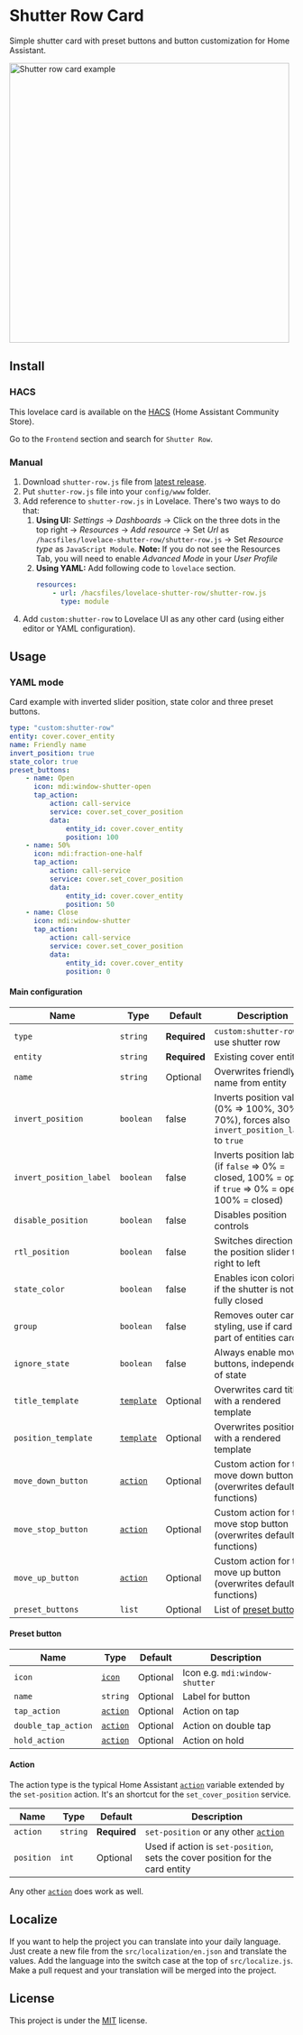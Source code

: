 # Shutter Row Card

Simple shutter card with preset buttons and button customization for Home Assistant.

<img width="496" alt="Shutter row card example" src="https://user-images.githubusercontent.com/24818127/192158290-8d833fa2-912d-4232-996a-ef4ff99f660c.png">

## Install

### HACS

This lovelace card is available on the [HACS](https://hacs.xyz/) (Home Assistant Community Store).

Go to the `Frontend` section and search for `Shutter Row`.

### Manual

1. Download `shutter-row.js` file from [latest release](https://github.com/berrywhite96/lovelace-shutter-row/releases).
2. Put `shutter-row.js` file into your `config/www` folder.
3. Add reference to `shutter-row.js` in Lovelace. There's two ways to do that:
    1. **Using UI:** _Settings_ → _Dashboards_ → Click on the three dots in the top right → _Resources_ → _Add resource_ → Set _Url_ as `/hacsfiles/lovelace-shutter-row/shutter-row.js` → Set _Resource type_ as `JavaScript Module`.
       **Note:** If you do not see the Resources Tab, you will need to enable _Advanced Mode_ in your _User Profile_
    2. **Using YAML:** Add following code to `lovelace` section.
        ```yaml
        resources:
            - url: /hacsfiles/lovelace-shutter-row/shutter-row.js
              type: module
        ```
4. Add `custom:shutter-row` to Lovelace UI as any other card (using either editor or YAML configuration).

## Usage

### YAML mode

Card example with inverted slider position, state color and three preset buttons.

```yaml
type: "custom:shutter-row"
entity: cover.cover_entity
name: Friendly name
invert_position: true
state_color: true
preset_buttons:
    - name: Open
      icon: mdi:window-shutter-open
      tap_action:
          action: call-service
          service: cover.set_cover_position
          data:
              entity_id: cover.cover_entity
              position: 100
    - name: 50%
      icon: mdi:fraction-one-half
      tap_action:
          action: call-service
          service: cover.set_cover_position
          data:
              entity_id: cover.cover_entity
              position: 50
    - name: Close
      icon: mdi:window-shutter
      tap_action:
          action: call-service
          service: cover.set_cover_position
          data:
              entity_id: cover.cover_entity
              position: 0
```

#### Main configuration

| Name                    | Type                                                                       | Default      | Description                                                                                            |
| ----------------------- | -------------------------------------------------------------------------- | ------------ | ------------------------------------------------------------------------------------------------------ |
| `type`                  | `string`                                                                   | **Required** | `custom:shutter-row` to use shutter row                                                                |
| `entity`                | `string`                                                                   | **Required** | Existing cover entity id                                                                               |
| `name`                  | `string`                                                                   | Optional     | Overwrites friendly name from entity                                                                   |
| `invert_position`       | `boolean`                                                                  | false        | Inverts position value (0% => 100%, 30% => 70%), forces also `invert_position_label` to `true`         |
| `invert_position_label` | `boolean`                                                                  | false        | Inverts position label (if `false` => 0% = closed, 100% = open; if `true` => 0% = open, 100% = closed) |
| `disable_position`      | `boolean`                                                                  | false        | Disables position controls                                                                             |
| `rtl_position`          | `boolean`                                                                  | false        | Switches direction of the position slider to right to left                                             |
| `state_color`           | `boolean`                                                                  | false        | Enables icon coloring if the shutter is not fully closed                                               |
| `group`                 | `boolean`                                                                  | false        | Removes outer card styling, use if card is part of entities card                                       |
| `ignore_state`          | `boolean`                                                                  | false        | Always enable moving buttons, independent of state                                                     |
| `title_template`        | [`template`](https://www.home-assistant.io/docs/configuration/templating/) | Optional     | Overwrites card title with a rendered template                                                         |
| `position_template`     | [`template`](https://www.home-assistant.io/docs/configuration/templating/) | Optional     | Overwrites position with a rendered template                                                           |
| `move_down_button`      | [`action`](https://www.home-assistant.io/dashboards/actions/)              | Optional     | Custom action for the move down button (overwrites default functions)                                  |
| `move_stop_button`      | [`action`](https://www.home-assistant.io/dashboards/actions/)              | Optional     | Custom action for the move stop button (overwrites default functions)                                  |
| `move_up_button`        | [`action`](https://www.home-assistant.io/dashboards/actions/)              | Optional     | Custom action for the move up button (overwrites default functions)                                    |
| `preset_buttons`        | `list`                                                                     | Optional     | List of [preset buttons](#preset-button)                                                               |

#### Preset button

| Name                | Type                                                          | Default  | Description                    |
| ------------------- | ------------------------------------------------------------- | -------- | ------------------------------ |
| `icon`              | [`icon`](https://materialdesignicons.com/)                    | Optional | Icon e.g. `mdi:window-shutter` |
| `name`              | `string`                                                      | Optional | Label for button               |
| `tap_action`        | [`action`](https://www.home-assistant.io/dashboards/actions/) | Optional | Action on tap                  |
| `double_tap_action` | [`action`](https://www.home-assistant.io/dashboards/actions/) | Optional | Action on double tap           |
| `hold_action`       | [`action`](https://www.home-assistant.io/dashboards/actions/) | Optional | Action on hold                 |

#### Action

The action type is the typical Home Assistant [`action`](https://www.home-assistant.io/dashboards/actions/) variable extended by the `set-position` action. It's an shortcut for the `set_cover_position` service.

| Name       | Type     | Default      | Description                                                                               |
| ---------- | -------- | ------------ | ----------------------------------------------------------------------------------------- |
| `action`   | `string` | **Required** | `set-position` or any other [`action`](https://www.home-assistant.io/dashboards/actions/) |
| `position` | `int`    | Optional     | Used if action is `set-position`, sets the cover position for the card entity             |

Any other [`action`](https://www.home-assistant.io/dashboards/actions/) does work as well.

## Localize

If you want to help the project you can translate into your daily language. Just create a new file from the `src/localization/en.json` and translate the values. Add the language into the switch case at the top of `src/localize.js`. Make a pull request and your translation will be merged into the project.

## License

This project is under the [MIT](https://opensource.org/licenses/MIT) license.
